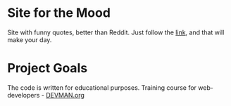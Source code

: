 # Site for the Mood

Site with funny quotes, better than Reddit. Just follow the [link](https://enibeni.github.io/20_mood/), and that will make your day.

# Project Goals

The code is written for educational purposes. Training course for web-developers - [DEVMAN.org](https://devman.org)
